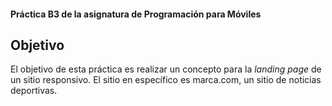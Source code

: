 #### Práctica B3 de la asignatura de Programación para Móviles

## Objetivo

El objetivo de esta práctica es realizar un concepto para la <i>landing page</i> de un sitio responsivo.
El sitio en específico es marca.com, un sitio de noticias deportivas.
